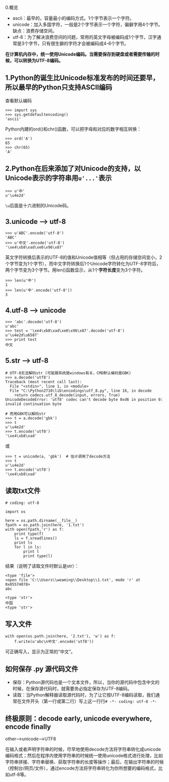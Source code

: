 0.概览

- ascii：最早的，容量最小的编码方式。1个字节表示一个字符。
- unicode：加入多国字符，一般是2个字节表示一个字符，偏僻字用4个字节。缺点：浪费存储空间。
- utf-8：为了解决浪费空间的问题，常用的英文字母被编码成1个字节，汉字通常是3个字节，只有很生僻的字符才会被编码成4-6个字节。

**在计算机内存中，统一使用Unicode编码。当需要保存到硬盘或者需要传输的时候，可以转换为UTF-8编码。**

1.Python的诞生比Unicode标准发布的时间还要早，所以最早的Python只支持ASCII编码
--
查看默认编码
```
>>> import sys
>>> sys.getdefaultencoding()
'ascii'
```

Python内建的ord()和chr()函数，可以把字母和对应的数字相互转换：
```
>>> ord('A')
65
>>> chr(65)
'A'
```

2.Python在后来添加了对Unicode的支持，以Unicode表示的字符串用`u'...'`表示
--
```
>>> u'中'
u'\u4e2d'
```
`\u`后面是十六进制的Unicode码。

3.unicode --> utf-8
----
```
>>> u'ABC'.encode('utf-8')
'ABC'
>>> u'中文'.encode('utf-8')
'\xe4\xb8\xad\xe6\x96\x87'
```
英文字符转换后表示的UTF-8的值和Unicode值相等（但占用的存储空间变小，2个字节变为1个字节），而中文字符转换后1个Unicode字符转化为UTF-8字符后，两个字节变为3个字节。用len()函数显示，从1个**字符长度**变为3个字符。
```
>>> len(u'中')
1
>>> len(u'中'.encode('utf-8'))
3
```

4.utf-8 --> unicode
----
```
>>> 'abc'.decode('utf-8')
u'abc'
>>> test = '\xe4\xb8\xad\xe6\x96\x87'.decode('utf-8')
u'\u4e2d\u6587'
>>> print test
中文
```

5.str --> utf-8
--
```
# UTF-8无法解码str (可能跟系统是windows有关，CMD默认编码是GBK)
>>> a.decode('utf8')
Traceback (most recent call last):
  File "<stdin>", line 1, in <module>
  File "C:\Python2710\lib\encodings\utf_8.py", line 16, in decode
    return codecs.utf_8_decode(input, errors, True)
UnicodeDecodeError: 'utf8' codec can't decode byte 0xd6 in position 0: invalid continuation byte

# 而用GBK可以解码str
>>> t = a.decode('gbk')
>>> t
u'\u4e2d'
>>> t.encode('utf8')
'\xe4\xb8\xad'
```
或
```
>>> t = unicode(a, 'gbk')  # 估计调用了decode方法
>>> t
u'\u4e2d'
>>> t.encode('utf8')
'\xe4\xb8\xad'
```

读取txt文件
--
```
# coding: utf-8

import os

here = os.path.dirname(__file__)
fpath = os.path.join(here, '1.txt')
with open(fpath,'r') as f:
    print type(f)
    ls = f.xreadlines()
    print ls
    for l in ls:
        print l
        print type(l)
```

结果（说明了读取文件时默认是str）：
```
<type 'file'>
<open file 'C:\\Users\\weaming\\Desktop\\1.txt', mode 'r' at 0x05574078>
abc

<type 'str'>
中国
<type 'str'>
```

写入文件
----
```
with open(os.path.join(here, '2.txt'), 'w') as f:
    f.write(u'abc\n中文'.encode('utf8'))
```
可正确写入，显示为正常的“中文”。

如何保存 .py 源代码文件
----
- 保存：Python源代码也是一个文本文件，所以，当你的源代码中包含中文的时候，在保存源代码时，就需要务必指定保存为UTF-8编码。
- 读取：当Python解释器读取源代码时，为了让它按UTF-8编码读取，我们通常在文件开头（第一行或第二行）写上这一行行`# -*- coding: utf-8 -*-`

终极原则：decode early, unicode everywhere, encode finally
----
other-->unicode-->UTF8

在输入或者声明字符串的时候，尽早地使用decode方法将字符串转化成unicode编码格式；然后在程序内使用字符串的时候统一使用unicode格式进行处理，比如字符串拼接、字符串替换、获取字符串的长度等操作；最后，在输出字符串的时候（控制台/网页/文件），通过encode方法将字符串转化为你所想要的编码格式，比如utf-8等。
